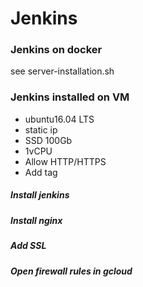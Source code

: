 # Jenkins

### Jenkins on docker
see server-installation.sh

### Jenkins installed on VM 
- ubuntu16.04 LTS
- static ip
- SSD 100Gb
- 1vCPU
- Allow HTTP/HTTPS
- Add tag

##### Install jenkins
##### Install nginx
##### Add SSL
##### Open firewall rules in gcloud
